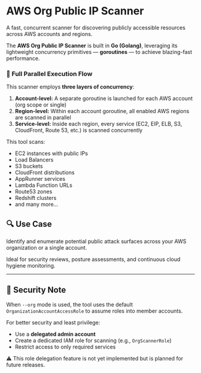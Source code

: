 # AWS Org Public IP Scanner

A fast, concurrent scanner for discovering publicly accessible resources across AWS accounts and regions.

The **AWS Org Public IP Scanner** is built in **Go (Golang)**, leveraging its lightweight concurrency primitives — **goroutines** — to achieve blazing-fast performance.

### 🧵 Full Parallel Execution Flow

This scanner employs **three layers of concurrency**:

1. **Account-level:** A separate goroutine is launched for each AWS account (org scope or single)  
2. **Region-level:** Within each account goroutine, all enabled AWS regions are scanned in parallel  
3. **Service-level:** Inside each region, every service (EC2, EIP, ELB, S3, CloudFront, Route 53, etc.) is scanned concurrently

This tool scans:
- EC2 instances with public IPs
- Load Balancers
- S3 buckets
- CloudFront distributions
- AppRunner services
- Lambda Function URLs
- Route53 zones
- Redshift clusters
- and many more...

## 🔍 Use Case

Identify and enumerate potential public attack surfaces across your AWS organization or a single account.

Ideal for security reviews, posture assessments, and continuous cloud hygiene monitoring.


---

## 🔐 Security Note

When `--org` mode is used, the tool uses the default `OrganizationAccountAccessRole` to assume roles into member accounts.

For better security and least privilege:
- Use a **delegated admin account**
- Create a dedicated IAM role for scanning (e.g., `OrgScannerRole`)
- Restrict access to only required services

⚠️ This role delegation feature is not yet implemented but is planned for future releases.
